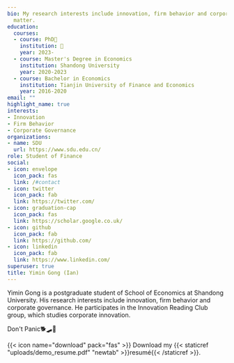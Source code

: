 ```yaml
---
bio: My research interests include innovation, firm behavior and corporate governance
  matter.
education:
  courses:
  - course: PhD🌈
    institution: 🙏
    year: 2023-
  - course: Master's Degree in Economics
    institution: Shandong University
    year: 2020-2023
  - course: Bachelor in Economics
    institution: Tianjin University of Finance and Economics
    year: 2016-2020
email: ""
highlight_name: true
interests:
- Innovation
- Firm Behavior
- Corporate Governance
organizations:
- name: SDU
  url: https://www.sdu.edu.cn/
role: Student of Finance
social:
- icon: envelope
  icon_pack: fas
  link: /#contact
- icon: twitter
  icon_pack: fab
  link: https://twitter.com/
- icon: graduation-cap
  icon_pack: fas
  link: https://scholar.google.co.uk/
- icon: github
  icon_pack: fab
  link: https://github.com/
- icon: linkedin
  icon_pack: fab
  link: https://www.linkedin.com/
superuser: true
title: Yimin Gong (Ian)
---
```


Yimin Gong is a postgraduate student of School of Economics at Shandong University. His research interests include innovation, firm behavior and corporate governance. He participates in the Innovation Reading Club group, which studies corporate innovation.

Don't Panic🐕🛹🌌

{{< icon name="download" pack="fas" >}} Download my {{< staticref "uploads/demo_resume.pdf" "newtab" >}}resumé{{< /staticref >}}.
